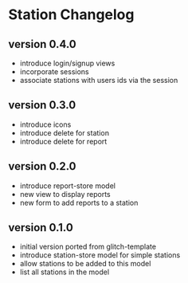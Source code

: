 # Station Changelog

## version 0.4.0

- introduce login/signup views
- incorporate sessions
- associate stations with users ids via the session

## version 0.3.0

- introduce icons
- introduce delete for station
- introduce delete for report

## version 0.2.0

- introduce report-store model
- new view to display reports
- new form to add reports to a station

## version 0.1.0

- initial version ported from glitch-template
- introduce station-store model for simple stations
- allow stations to be added to this model
- list all stations in the model
